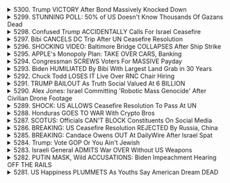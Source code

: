 <details>
<summary>5300. Trump VICTORY After Bond Massively Knocked Down</summary><br>

<a href="https://www.youtube.com/watch?v=BL_29Vf4ffY" target="_blank">
    <img src="https://img.youtube.com/vi/BL_29Vf4ffY/maxresdefault.jpg" 
        alt="[Youtube]" width="200">
</a>

# Trump VICTORY After Bond Massively Knocked Down


</details>

<details>
<summary>5299. STUNNING POLL: 50% of US Doesn't Know Thousands Of Gazans Dead</summary><br>

<a href="https://www.youtube.com/watch?v=a2sKDf0uNWk" target="_blank">
    <img src="https://img.youtube.com/vi/a2sKDf0uNWk/maxresdefault.jpg" 
        alt="[Youtube]" width="200">
</a>

# STUNNING POLL: 50% of US Doesn't Know Thousands Of Gazans Dead


</details>

<details>
<summary>5298. Confused Trump ACCIDENTALLY Calls For Israel Ceasefire</summary><br>

<a href="https://www.youtube.com/watch?v=t9nMVqb6LJY" target="_blank">
    <img src="https://img.youtube.com/vi/t9nMVqb6LJY/maxresdefault.jpg" 
        alt="[Youtube]" width="200">
</a>

# Confused Trump ACCIDENTALLY Calls For Israel Ceasefire


</details>

<details>
<summary>5297. Bibi CANCELS DC Trip After UN Ceasefire Resolution</summary><br>

<a href="https://www.youtube.com/watch?v=AmRJftD_h34" target="_blank">
    <img src="https://img.youtube.com/vi/AmRJftD_h34/maxresdefault.jpg" 
        alt="[Youtube]" width="200">
</a>

# Bibi CANCELS DC Trip After UN Ceasefire Resolution


</details>

<details>
<summary>5296. SHOCKING VIDEO: Baltimore Bridge COLLAPSES After Ship Strike</summary><br>

<a href="https://www.youtube.com/watch?v=5wbQsu3pwgk" target="_blank">
    <img src="https://img.youtube.com/vi/5wbQsu3pwgk/maxresdefault.jpg" 
        alt="[Youtube]" width="200">
</a>

# SHOCKING VIDEO: Baltimore Bridge COLLAPSES After Ship Strike


</details>

<details>
<summary>5295. APPLE's Monopoly Plan: TAKE OVER CARS, Banking</summary><br>

<a href="https://www.youtube.com/watch?v=HxUqmNb675k" target="_blank">
    <img src="https://img.youtube.com/vi/HxUqmNb675k/maxresdefault.jpg" 
        alt="[Youtube]" width="200">
</a>

# APPLE's Monopoly Plan: TAKE OVER CARS, Banking


</details>

<details>
<summary>5294. Congressman SCREWS Voters For MASSIVE Payday</summary><br>

<a href="https://www.youtube.com/watch?v=g0mnAz-npSA" target="_blank">
    <img src="https://img.youtube.com/vi/g0mnAz-npSA/maxresdefault.jpg" 
        alt="[Youtube]" width="200">
</a>

# Congressman SCREWS Voters For MASSIVE Payday


</details>

<details>
<summary>5293. Biden HUMILIATED By Bibi With Largest Land Grab in 30 Years</summary><br>

<a href="https://www.youtube.com/watch?v=WQfP92mY7SI" target="_blank">
    <img src="https://img.youtube.com/vi/WQfP92mY7SI/maxresdefault.jpg" 
        alt="[Youtube]" width="200">
</a>

# Biden HUMILIATED By Bibi With Largest Land Grab in 30 Years


</details>

<details>
<summary>5292. Chuck Todd LOSES IT Live Over RNC Chair Hiring</summary><br>

<a href="https://www.youtube.com/watch?v=1hMdVkbHSdM" target="_blank">
    <img src="https://img.youtube.com/vi/1hMdVkbHSdM/maxresdefault.jpg" 
        alt="[Youtube]" width="200">
</a>

# Chuck Todd LOSES IT Live Over RNC Chair Hiring


</details>

<details>
<summary>5291. TRUMP BAILOUT As Truth Social Valued At 6 BILLION</summary><br>

<a href="https://www.youtube.com/watch?v=ihiNKwR8bM8" target="_blank">
    <img src="https://img.youtube.com/vi/ihiNKwR8bM8/maxresdefault.jpg" 
        alt="[Youtube]" width="200">
</a>

# TRUMP BAILOUT As Truth Social Valued At 6 BILLION


</details>

<details>
<summary>5290. Alex Jones: Israel Committing 'Robotic Mass Genocide' After Civilian Drone Footage</summary><br>

<a href="https://www.youtube.com/watch?v=Lz6VSW-7z_0" target="_blank">
    <img src="https://img.youtube.com/vi/Lz6VSW-7z_0/maxresdefault.jpg" 
        alt="[Youtube]" width="200">
</a>

# Alex Jones: Israel Committing 'Robotic Mass Genocide' After Civilian Drone Footage


</details>

<details>
<summary>5289. SHOCK: US ALLOWS Ceasefire Resolution To Pass At UN</summary><br>

<a href="https://www.youtube.com/watch?v=jlZy41qiU8Q" target="_blank">
    <img src="https://img.youtube.com/vi/jlZy41qiU8Q/maxresdefault.jpg" 
        alt="[Youtube]" width="200">
</a>

# SHOCK: US ALLOWS Ceasefire Resolution To Pass At UN


</details>

<details>
<summary>5288. Honduras GOES TO WAR With Crypto Bros</summary><br>

<a href="https://www.youtube.com/watch?v=7hbPj41S6ig" target="_blank">
    <img src="https://img.youtube.com/vi/7hbPj41S6ig/maxresdefault.jpg" 
        alt="[Youtube]" width="200">
</a>

# Honduras GOES TO WAR With Crypto Bros


</details>

<details>
<summary>5287. SCOTUS: Officials CAN'T BLOCK Constituents On Social Media</summary><br>

<a href="https://www.youtube.com/watch?v=sm8vGu6UKps" target="_blank">
    <img src="https://img.youtube.com/vi/sm8vGu6UKps/maxresdefault.jpg" 
        alt="[Youtube]" width="200">
</a>

# SCOTUS: Officials CAN'T BLOCK Constituents On Social Media


</details>

<details>
<summary>5286. BREAKING: US Ceasefire Resolution REJECTED By Russia, China</summary><br>

<a href="https://www.youtube.com/watch?v=Yz9bKT1_dSM" target="_blank">
    <img src="https://img.youtube.com/vi/Yz9bKT1_dSM/maxresdefault.jpg" 
        alt="[Youtube]" width="200">
</a>

# BREAKING: US Ceasefire Resolution REJECTED By Russia, China


</details>

<details>
<summary>5285. BREAKING: Candace Owens OUT At DailyWire After Israel Spat</summary><br>

<a href="https://www.youtube.com/watch?v=ns44MQb4Dk0" target="_blank">
    <img src="https://img.youtube.com/vi/ns44MQb4Dk0/maxresdefault.jpg" 
        alt="[Youtube]" width="200">
</a>

# BREAKING: Candace Owens OUT At DailyWire After Israel Spat


</details>

<details>
<summary>5284. Trump: Vote GOP Or You Ain't Jewish</summary><br>

<a href="https://www.youtube.com/watch?v=trjNmPLB2oI" target="_blank">
    <img src="https://img.youtube.com/vi/trjNmPLB2oI/maxresdefault.jpg" 
        alt="[Youtube]" width="200">
</a>

# Trump: Vote GOP Or You Ain't Jewish


</details>

<details>
<summary>5283. Israeli General ADMITS War OVER Without US Weapons</summary><br>

<a href="https://www.youtube.com/watch?v=iTXWIi6pwWg" target="_blank">
    <img src="https://img.youtube.com/vi/iTXWIi6pwWg/maxresdefault.jpg" 
        alt="[Youtube]" width="200">
</a>

# Israeli General ADMITS War OVER Without US Weapons


</details>

<details>
<summary>5282. PUTIN MASK, Wild ACCUSATIONS: Biden Impeachment Hearing OFF THE RAILS</summary><br>

<a href="https://www.youtube.com/watch?v=bFkugfRkraY" target="_blank">
    <img src="https://img.youtube.com/vi/bFkugfRkraY/maxresdefault.jpg" 
        alt="[Youtube]" width="200">
</a>

# PUTIN MASK, Wild ACCUSATIONS: Biden Impeachment Hearing OFF THE RAILS


</details>

<details>
<summary>5281. US Happiness PLUMMETS As Youths Say American Dream DEAD</summary><br>

<a href="https://www.youtube.com/watch?v=Guq-uRNqCns" target="_blank">
    <img src="https://img.youtube.com/vi/Guq-uRNqCns/maxresdefault.jpg" 
        alt="[Youtube]" width="200">
</a>

# US Happiness PLUMMETS As Youths Say American Dream DEAD


</details>

